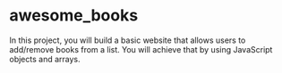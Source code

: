 # awesome_books
In this project, you will build a basic website that allows users to add/remove books from a list. You will achieve that by using JavaScript objects and arrays.
